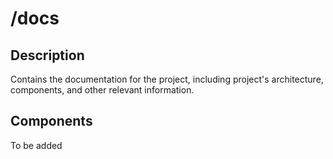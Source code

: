 # /docs

## Description
Contains the documentation for the project, including project's architecture, components, and other relevant information.

## Components
To be added